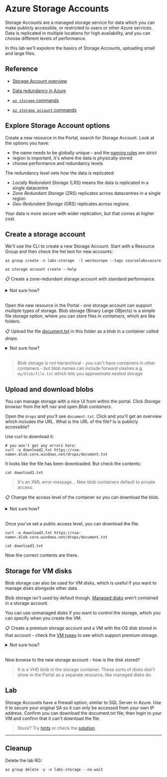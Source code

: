 # Azure Storage Accounts

Storage Accounts are a managed storage service for data which you can make publicly accessible, or restricted to users or other Azure services. Data is replicated in multiple locations for high availability, and you can choose different levels of performance.

In this lab we'll expolore the basics of Storage Accounts, uploading small and large files.

## Reference

- [Storage Account overview](https://docs.microsoft.com/en-gb/azure/storage/common/storage-account-overview)

- [Data redundancy in Azure](https://docs.microsoft.com/en-gb/azure/storage/common/storage-redundancy?toc=%2Fazure%2Fstorage%2Fblobs%2Ftoc.json)

- [`az storage` commands](https://docs.microsoft.com/en-us/cli/azure/storage?view=azure-cli-latest)

- [`az storage account` commands](https://docs.microsoft.com/en-us/cli/azure/storage/account?view=azure-cli-latest)


## Explore Storage Account options

Create a new resource in the Portal, search for Storage Account. Look at the options you have:

- the name needs to be globally unique - and the [naming rules](https://docs.microsoft.com/en-us/azure/azure-resource-manager/management/resource-name-rules#microsoftstorage) are strict
- region is important, it's where the data is physically stored
- choose performance and redundancy levels

The redundancy level sets how the data is replicated:

- _Locally Redundant Storage_ (LRS) means the data is replicated in a single datacentre
- _Zone Redundant Storage_ (ZRS) replicates across datacentres in a single region
- _Geo-Redundant Storage_ (GRS) replicates across regions

Your data is more secure with wider replication, but that comes at higher cost.

## Create a storage account

We'll use the CLI to create a new Storage Account. Start with a Resource Group and then check the hel text for new accounts:

```
az group create -n labs-storage  -l westeurope --tags courselabs=azure

az storage account create --help
```

📋 Create a zone-redundant storage account with standard performance.

<details>
  <summary>Not sure how?</summary>

The SKU parameter includes performance and redundancy settings, e.g:

- `Premium_LRS` is premium performance (SSD-backed storage) with local redundancy

- `Standard_GRS` is standard performance (spinning HDDs) with geo redundancy

```
az storage account create -g labs-storage  -l westeurope --sku Standard_ZRS -n <sa-name>
```

</details><br/>

Open the new resource in the Portal - one storage account can support multiple types of storage. Blob storage (Binary Large OBjects) is a simple file storage option, where you can store files in _containers_, which are like folders.

📋 Upload the file [document.txt](/labs/storage/document.txt) in this folder as a blob in a container called _drops_.

<details>
  <summary>Not sure how?</summary>

The Storage Account blade has an _Upload_ option in the main menu. Select that and you can browse to your local file and upload it.

You can create a new container from that menu, and supply a container name.

</details><br/>

> Blob storage is not hierarchical - you can't have containers in other containers - but blob names can include forward slashes e.g. `my/blob/file.txt` which lets you approximate nested storage

## Upload and download blobs

You can manage storage with a nice UI from within the portal. Click _Storage browser_ from the left nav and open _Blob containers_.

Open the `drops` and you'll see `document.txt`. Click and you'll get an overview which includes the URL. What is the URL of the file? Is is publicly accessible?

Use curl to download it:

```
# you won't get any errors here:
curl -o download2.txt https://<sa-name>.blob.core.windows.net/drops/document.txt
```

It looks like the file has been downloaded. But check the contents:

```
cat download2.txt
```

> It's an XML error message... New blob containers default to private access. 

📋 Change the access level of the container so you can download the blob.

<details>
  <summary>Not sure how?</summary>

Browse to the _drops_ container in the Portal and select _Change access level_:

- blob access means anyone with the URL can download the file
- container access means anyone can list the container contents and download all blobs

</details><br/>

Once you've set a public access level, you can download the file:

```
curl -o download3.txt https://<sa-name>.blob.core.windows.net/drops/document.txt

cat download3.txt
```

Now the correct contents are there.

## Storage for VM disks

Blob storage can also be used for VM disks, which is useful if you want to manage disks alongside other data.

Blob storage isn't used by default though. [Managed disks](https://docs.microsoft.com/en-us/azure/virtual-machines/managed-disks-overview) aren't contained in a storage account. 

You can use unmanaged disks if you want to control the storage, which you can specify when you create the VM.

📋 Create a premium storage account and a VM with the OS disk stored in that account - check the [VM types](https://docs.microsoft.com/en-us/azure/virtual-machines/sizes-general) to see which support premium storage.

<details>
  <summary>Not sure how?</summary>

The Storage Account is the same command with a different SKU:

```
az storage account create -g labs-storage  -l westeurope --sku Premium_LRS -n <disk-sa-name>
```

You also need a container for the disk to be stored as a blob:

```
az storage container create -n vm-disks --account-name <disk-sa-name>
```

Then in the VM create command, specify the SA and container:

```
az vm create -l westeurope -g labs-storage -n vm04 --image UbuntuLTS --size Standard_D2as_v5  --use-unmanaged-disk --storage-container-name vm-disks --storage-account <disk-sa-name>
```

</details><br/>

Now browse to the new storage account - how is the disk stored?

> It is a VHD blob in the storage container. These sorts of disks don't show in the Portal as a separate resource, like managed disks do.

## Lab

Storage Accounts have a firewall option, similar to SQL Server in Azure. Use it to secure your original SA so it can only  be accessed from your own IP address. Confirm you can download the document.txt file; then login to your VM and confirm that it can't download the file.

> Stuck? Try [hints](hints.md) or check the [solution](solution.md).

___

## Cleanup

Delete the lab RG:

```
az group delete -y -n labs-storage --no-wait
```
